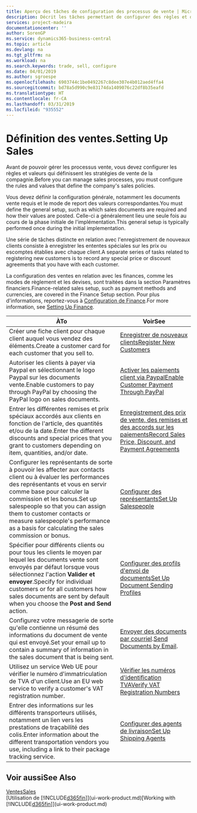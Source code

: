 ```yaml
---
title: Aperçu des tâches de configuration des processus de vente | Microsoft Docs
description: Décrit les tâches permettant de configurer des règles et des valeurs pour définir vos stratégies et vos processus de vente.
services: project-madeira
documentationcenter: ''
author: SorenGP
ms.service: dynamics365-business-central
ms.topic: article
ms.devlang: na
ms.tgt_pltfrm: na
ms.workload: na
ms.search.keywords: trade, sell, configure
ms.date: 04/01/2019
ms.author: sgroespe
ms.openlocfilehash: 6903744c1be0492267c8dee307e4b012aed4ffa4
ms.sourcegitcommit: bd78a5d990c9e83174da1409076c22df8b35eafd
ms.translationtype: HT
ms.contentlocale: fr-CA
ms.lasthandoff: 03/31/2019
ms.locfileid: "935552"
---
```

# <a name="setting-up-sales"></a><span data-ttu-id="686df-103">Définition des ventes.</span><span class="sxs-lookup"><span data-stu-id="686df-103">Setting Up Sales</span></span>
<span data-ttu-id="686df-104">Avant de pouvoir gérer les processus vente, vous devez configurer les règles et valeurs qui définissent les stratégies de vente de la compagnie.</span><span class="sxs-lookup"><span data-stu-id="686df-104">Before you can manage sales processes, you must configure the rules and values that define the company's sales policies.</span></span>

<span data-ttu-id="686df-105">Vous devez définir la configuration générale, notamment les documents vente requis et le mode de report des valeurs correspondantes.</span><span class="sxs-lookup"><span data-stu-id="686df-105">You must define the general setup, such as which sales documents are required and how their values are posted.</span></span> <span data-ttu-id="686df-106">Celle-ci a généralement lieu une seule fois au cours de la phase initiale de l'implémentation.</span><span class="sxs-lookup"><span data-stu-id="686df-106">This general setup is typically performed once during the initial implementation.</span></span>

<span data-ttu-id="686df-107">Une série de tâches distincte en relation avec l'enregistrement de nouveaux clients consiste à enregistrer les ententes spéciales sur les prix ou escomptes établies avec chaque client.</span><span class="sxs-lookup"><span data-stu-id="686df-107">A separate series of tasks related to registering new customers is to record any special price or discount agreements that you have with each customer.</span></span>

<span data-ttu-id="686df-108">La configuration des ventes en relation avec les finances, comme les modes de règlement et les devises, sont traitées dans la section Paramètres financiers.</span><span class="sxs-lookup"><span data-stu-id="686df-108">Finance-related sales setup, such as payment methods and currencies, are covered in the Finance Setup section.</span></span> <span data-ttu-id="686df-109">Pour plus d'informations, reportez-vous à [Configuration de Finance](finance-setup-finance.md).</span><span class="sxs-lookup"><span data-stu-id="686df-109">For more information, see [Setting Up Finance](finance-setup-finance.md).</span></span>

| <span data-ttu-id="686df-110">À</span><span class="sxs-lookup"><span data-stu-id="686df-110">To</span></span> | <span data-ttu-id="686df-111">Voir</span><span class="sxs-lookup"><span data-stu-id="686df-111">See</span></span> |
| --- | --- |
| <span data-ttu-id="686df-112">Créer une fiche client pour chaque client auquel vous vendez des éléments.</span><span class="sxs-lookup"><span data-stu-id="686df-112">Create a customer card for each customer that you sell to.</span></span> |[<span data-ttu-id="686df-113">Enregistrer de nouveaux clients</span><span class="sxs-lookup"><span data-stu-id="686df-113">Register New Customers</span></span>](sales-how-register-new-customers.md) |
| <span data-ttu-id="686df-114">Autoriser les clients à payer via Paypal en sélectionnant le logo Paypal sur les documents vente.</span><span class="sxs-lookup"><span data-stu-id="686df-114">Enable customers to pay through PayPal by choosing the PayPal logo on sales documents.</span></span> |[<span data-ttu-id="686df-115">Activer les paiements client via Paypal</span><span class="sxs-lookup"><span data-stu-id="686df-115">Enable Customer Payment Through PayPal</span></span>](sales-how-enable-payment-service-extensions.md) |
| <span data-ttu-id="686df-116">Entrer les différentes remises et prix spéciaux accordés aux clients en fonction de l'article, des quantités et/ou de la date.</span><span class="sxs-lookup"><span data-stu-id="686df-116">Enter the different discounts and special prices that you grant to customers depending on item, quantities, and/or date.</span></span> |[<span data-ttu-id="686df-117">Enregistrement des prix de vente, des remises et des accords sur les paiements</span><span class="sxs-lookup"><span data-stu-id="686df-117">Record Sales Price, Discount, and Payment Agreements</span></span>](sales-how-record-sales-price-discount-payment-agreements.md) |
| <span data-ttu-id="686df-118">Configurer les représentants de sorte à pouvoir les affecter aux contacts client ou à évaluer les performances des représentants et vous en servir comme base pour calculer la commission et les bonus.</span><span class="sxs-lookup"><span data-stu-id="686df-118">Set up salespeople so that you can assign them to customer contacts or measure salespeople's performance as a basis for calculating the sales commission or bonus.</span></span> |[<span data-ttu-id="686df-119">Configurer des représentants</span><span class="sxs-lookup"><span data-stu-id="686df-119">Set Up Salespeople</span></span>](sales-how-setup-salespeople.md) |
| <span data-ttu-id="686df-120">Spécifier pour différents clients ou pour tous les clients le moyen par lequel les documents vente sont envoyés par défaut lorsque vous sélectionnez l'action **Valider et envoyer**.</span><span class="sxs-lookup"><span data-stu-id="686df-120">Specify for individual customers or for all customers how sales documents are sent by default when you choose the **Post and Send** action.</span></span> |[<span data-ttu-id="686df-121">Configurer des profils d'envoi de documents</span><span class="sxs-lookup"><span data-stu-id="686df-121">Set Up Document Sending Profiles</span></span>](sales-how-setup-document-send-profiles.md) |
| <span data-ttu-id="686df-122">Configurez votre messagerie de sorte qu'elle contienne un résumé des informations du document de vente qui est envoyé.</span><span class="sxs-lookup"><span data-stu-id="686df-122">Set your email up to contain a summary of information in the sales document that is being sent.</span></span> |<span data-ttu-id="686df-123">[Envoyer des documents par courriel](ui-how-send-documents-email.md).</span><span class="sxs-lookup"><span data-stu-id="686df-123">[Send Documents by Email](ui-how-send-documents-email.md).</span></span> |
|<span data-ttu-id="686df-124">Utilisez un service Web UE pour vérifier le numéro d'immatriculation de TVA d'un client.</span><span class="sxs-lookup"><span data-stu-id="686df-124">Use an EU web service to verify a customer's VAT registration number.</span></span>|[<span data-ttu-id="686df-125">Vérifier les numéros d'identification TVA</span><span class="sxs-lookup"><span data-stu-id="686df-125">Verify VAT Registration Numbers</span></span>](finance-setup-vat.md)|
|<span data-ttu-id="686df-126">Entrer des informations sur les différents transporteurs utilisés, notamment un lien vers les prestations de traçabilité des colis.</span><span class="sxs-lookup"><span data-stu-id="686df-126">Enter information about the different transportation vendors you use, including a link to their package tracking service.</span></span>|[<span data-ttu-id="686df-127">Configurer des agents de livraison</span><span class="sxs-lookup"><span data-stu-id="686df-127">Set Up Shipping Agents</span></span>](sales-how-to-set-up-shipping-agents.md)|

## <a name="see-also"></a><span data-ttu-id="686df-128">Voir aussi</span><span class="sxs-lookup"><span data-stu-id="686df-128">See Also</span></span>
[<span data-ttu-id="686df-129">Ventes</span><span class="sxs-lookup"><span data-stu-id="686df-129">Sales</span></span>](sales-manage-sales.md)  
<span data-ttu-id="686df-130">[Utilisation de [!INCLUDE[d365fin](includes/d365fin_md.md)]](ui-work-product.md)</span><span class="sxs-lookup"><span data-stu-id="686df-130">[Working with [!INCLUDE[d365fin](includes/d365fin_md.md)]](ui-work-product.md)</span></span>
